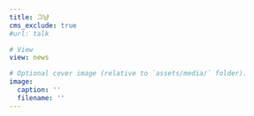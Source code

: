 ```yaml
---
title: 그냥
cms_exclude: true
#url: talk

# View
view: news

# Optional cover image (relative to `assets/media/` folder).
image:
  caption: ''
  filename: ''
---
```

